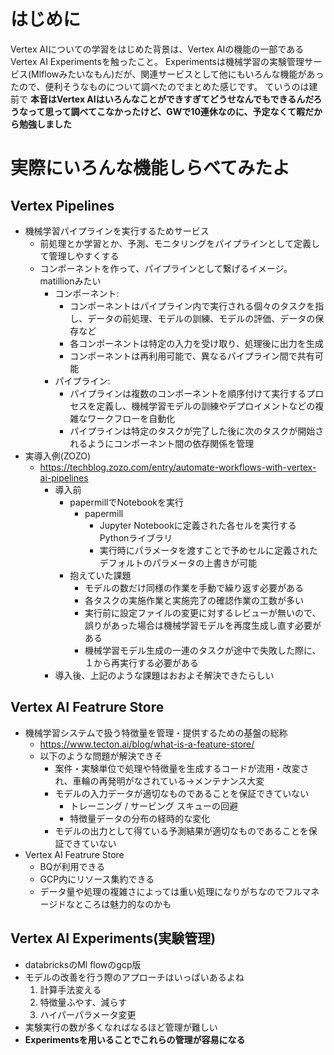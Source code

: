 # はじめに
Vertex AIについての学習をはじめた背景は、Vertex AIの機能の一部であるVertex AI Experimentsを触ったこと。
Experimentsは機械学習の実験管理サービス(Mlflowみたいなもん)だが、関連サービスとして他にもいろんな機能があったので、便利そうなものについて調べたのでまとめた感じです。
ていうのは建前で **本音はVertex AIはいろんなことができすぎてどうせなんでもできるんだろうなって思って調べてこなかったけど、GWで10連休なのに、予定なくて暇だから勉強しました**

# 実際にいろんな機能しらべてみたよ

## Vertex Pipelines
- 機械学習パイプラインを実行するためサービス
    - 前処理とか学習とか、予測、モニタリングをパイプラインとして定義して管理しやすくする
    - コンポーネントを作って、パイプラインとして繋げるイメージ。matillionみたい
        - コンポーネント:
            - コンポーネントはパイプライン内で実行される個々のタスクを指し、データの前処理、モデルの訓練、モデルの評価、データの保存など
            - 各コンポーネントは特定の入力を受け取り、処理後に出力を生成
            - コンポーネントは再利用可能で、異なるパイプライン間で共有可能
        - パイプライン:
            - パイプラインは複数のコンポーネントを順序付けて実行するプロセスを定義し、機械学習モデルの訓練やデプロイメントなどの複雑なワークフローを自動化
            - パイプラインは特定のタスクが完了した後に次のタスクが開始されるようにコンポーネント間の依存関係を管理
- 実導入例(ZOZO)
    - https://techblog.zozo.com/entry/automate-workflows-with-vertex-ai-pipelines
        - 導入前
            - papermillでNotebookを実行
                - papermill
                    - Jupyter Notebookに定義された各セルを実行するPythonライブラリ
                    - 実行時にパラメータを渡すことで予めセルに定義されたデフォルトのパラメータの上書きが可能
            - 抱えていた課題
                - モデルの数だけ同様の作業を手動で繰り返す必要がある
                - 各タスクの実施作業と実施完了の確認作業の工数が多い
                - 実行前に設定ファイルの変更に対するレビューが無いので、誤りがあった場合は機械学習モデルを再度生成し直す必要がある
                - 機械学習モデル生成の一連のタスクが途中で失敗した際に、１から再実行する必要がある
        - 導入後、上記のような課題はおおよそ解決できたらしい
## Vertex AI Featrure Store
- 機械学習システムで扱う特徴量を管理・提供するための基盤の総称
    - https://www.tecton.ai/blog/what-is-a-feature-store/
    - 以下のような問題が解決できそ
        - 案件・実験単位で処理や特徴量を生成するコードが流用・改変され、車輪の再発明がなされている→メンテナンス大変
        - モデルの入力データが適切なものであることを保証できていない
            - トレーニング / サービング スキューの回避
            - 特徴量データの分布の経時的な変化
        - モデルの出力として得ている予測結果が適切なものであることを保証できていない
-  Vertex AI Featrure Store
    - BQが利用できる
    - GCP内にリソース集約できる
    - データ量や処理の複雑さによっては重い処理になりがちなのでフルマネージドなところは魅力的なのかも
## Vertex AI Experiments(実験管理)
- databricksのMl flowのgcp版
- モデルの改善を行う際のアプローチはいっぱいあるよね
    1. 計算手法変える
    2. 特徴量ふやす、減らす
    3. ハイパーパラメータ変更
- 実験実行の数が多くなればなるほど管理が難しい
- **Experimentsを用いることでこれらの管理が容易になる**